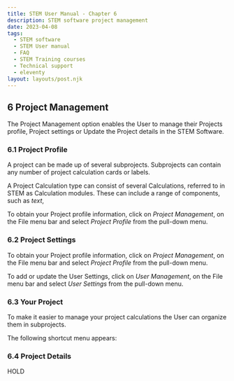 ```yaml
---
title: STEM User Manual - Chapter 6
description: STEM software project management
date: 2023-04-08
tags:
  - STEM software
  - STEM User manual
  - FAQ
  - STEM Training courses
  - Technical support
  - eleventy
layout: layouts/post.njk
---
```



## 6	Project Management
The Project Management option enables the User to manage their Projects profile, Project settings or Update the Project details in the STEM Software.

### 6.1	Project Profile
A project can be made up of several subprojects. Subprojects can contain any number of project calculation cards or labels.

A Project Calculation type can consist of several Calculations, referred to in STEM as Calculation modules.  These can include a range of components, such as _text_,

To obtain your Project profile information, click on _Project Management_, on the File menu bar and select _Project Profile_ from the pull-down menu.




### 6.2	Project Settings

To obtain your Project profile information, click on _Project Management_, on the File menu bar and select _Project Profile_ from the pull-down menu.

To add or update the User Settings, click on _User Management_, on the File menu bar and select _User Settings_ from the pull-down menu.


### 6.3	Your Project
To make it easier to manage your project calculations the User can organize them in subprojects.

The following shortcut menu appears:

### 6.4	Project Details
HOLD

###

